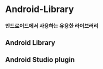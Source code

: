 # Android-Library
### 안드로이드에서 사용하는 유용한 라이브러리
## Android Library
### 
## Android Studio plugin
<!--stackedit_data:
eyJoaXN0b3J5IjpbLTc5ODI1ODMyNF19
-->